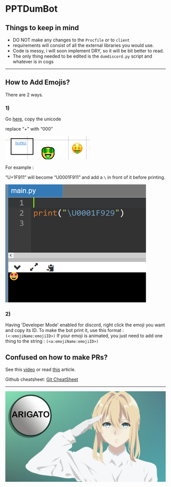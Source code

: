 # PPTDumBot

## Things to keep in mind

- DO NOT make any changes to the `Procfile` or to `client`
- requirements will consist of all the external libraries you would use.
- Code is messy, i will soon implement DRY, so it will be bit better to read.
- The only thing needed to be edited is the `dumdiscord.py` script and whatever is in cogs

---

## How to Add Emojis?
There are 2 ways.

### 1)

  Go [here](https://www.google.com/url?sa=t&rct=j&q=&esrc=s&source=web&cd=&cad=rja&uact=8&ved=2ahUKEwjIjuWghq3xAhXEwzgGHWAiDvkQFnoECAQQAw&url=https%3A%2F%2Funicode.org%2Femoji%2Fcharts%2Ffull-emoji-list.html&usg=AOvVaw2Y8ixSqM60XYhs6auuOUsB), copy the unicode

  replace “+” with “000” 

  ![PPTDumBot%2017652a0bcf3846aca49dc48d4229374d/Untitled.png](PPTDumBot%2017652a0bcf3846aca49dc48d4229374d/Untitled.png)

  For example :

  “U+1F911” will become “U0001F911” and add a `\` in front of it before printing.

  ![PPTDumBot%2017652a0bcf3846aca49dc48d4229374d/Untitled%201.png](PPTDumBot%2017652a0bcf3846aca49dc48d4229374d/Untitled%201.png)

### 2)

  Having 'Developer Mode' enabled for discord, right click the emoji you want and copy its ID.
  To make the bot print it, use this format : 
  `(<:emojiName:emojiID>)`
  If your emoji is animated, you just need to add one thing to the string :
  `(<a:emojiName:emojiID>)`


## Confused on how to make PRs?

See this [video](https://www.youtube.com/watch?v=rgbCcBNZcdQ) or read [this](https://scotch.io/tutorials/creating-your-first-pull-request-in-github) article.

Github cheatsheet: [Git CheatSheet](https://www.notion.so/Git-CheatSheet-914296aee4fc4003b9ae19f3de598ba5) 

---

![PPTDumBot%2017652a0bcf3846aca49dc48d4229374d/Untitled%202.png](PPTDumBot%2017652a0bcf3846aca49dc48d4229374d/Untitled%202.png)
